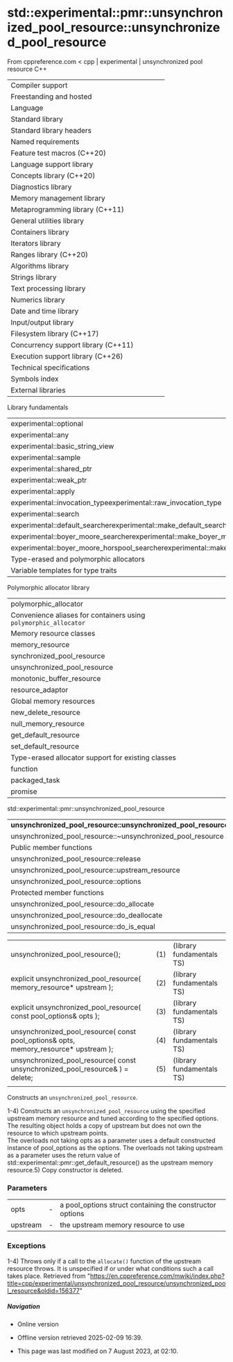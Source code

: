 # std::experimental::pmr::unsynchronized_pool_resource::unsynchronized_pool_resource

From cppreference.com
< cpp‎ | experimental‎ | unsynchronized pool resource
C++

|  |  |  |  |  |
| --- | --- | --- | --- | --- |
| Compiler support | | | | |
| Freestanding and hosted | | | | |
| Language | | | | |
| Standard library | | | | |
| Standard library headers | | | | |
| Named requirements | | | | |
| Feature test macros (C++20) | | | | |
| Language support library | | | | |
| Concepts library (C++20) | | | | |
| Diagnostics library | | | | |
| Memory management library | | | | |
| Metaprogramming library (C++11) | | | | |
| General utilities library | | | | |
| Containers library | | | | |
| Iterators library | | | | |
| Ranges library (C++20) | | | | |
| Algorithms library | | | | |
| Strings library | | | | |
| Text processing library | | | | |
| Numerics library | | | | |
| Date and time library | | | | |
| Input/output library | | | | |
| Filesystem library (C++17) | | | | |
| Concurrency support library (C++11) | | | | |
| Execution support library (C++26) | | | | |
| Technical specifications | | | | |
| Symbols index | | | | |
| External libraries | | | | |

Library fundamentals

|  |  |  |  |  |
| --- | --- | --- | --- | --- |
| experimental::optional | | | | |
| experimental::any | | | | |
| experimental::basic_string_view | | | | |
| experimental::sample | | | | |
| experimental::shared_ptr | | | | |
| experimental::weak_ptr | | | | |
| experimental::apply | | | | |
| experimental::invocation_typeexperimental::raw_invocation_type | | | | |
| experimental::search | | | | |
| experimental::default_searcherexperimental::make_default_searcher | | | | |
| experimental::boyer_moore_searcherexperimental::make_boyer_moore_searcher | | | | |
| experimental::boyer_moore_horspool_searcherexperimental::make_boyer_moore_horspool_searcher | | | | |
| Type-erased and polymorphic allocators | | | | |
| Variable templates for type traits | | | | |

Polymorphic allocator library

|  |  |  |  |  |
| --- | --- | --- | --- | --- |
| polymorphic_allocator | | | | |
| Convenience aliases for containers using `polymorphic_allocator` | | | | |
| Memory resource classes | | | | |
| memory_resource | | | | |
| synchronized_pool_resource | | | | |
| unsynchronized_pool_resource | | | | |
| monotonic_buffer_resource | | | | |
| resource_adaptor | | | | |
| Global memory resources | | | | |
| new_delete_resource | | | | |
| null_memory_resource | | | | |
| get_default_resource | | | | |
| set_default_resource | | | | |
| Type-erased allocator support for existing classes | | | | |
| function | | | | |
| packaged_task | | | | |
| promise | | | | |

std::experimental::pmr::unsynchronized_pool_resource

|  |  |  |  |  |
| --- | --- | --- | --- | --- |
| ****unsynchronized_pool_resource::unsynchronized_pool_resource**** | | | | |
| unsynchronized_pool_resource::~unsynchronized_pool_resource | | | | |
| Public member functions | | | | |
| unsynchronized_pool_resource::release | | | | |
| unsynchronized_pool_resource::upstream_resource | | | | |
| unsynchronized_pool_resource::options | | | | |
| Protected member functions | | | | |
| unsynchronized_pool_resource::do_allocate | | | | |
| unsynchronized_pool_resource::do_deallocate | | | | |
| unsynchronized_pool_resource::do_is_equal | | | | |

|  |  |  |
| --- | --- | --- |
| unsynchronized_pool_resource(); | (1) | (library fundamentals TS) |
| explicit unsynchronized_pool_resource( memory_resource\* upstream ); | (2) | (library fundamentals TS) |
| explicit unsynchronized_pool_resource( const pool_options& opts ); | (3) | (library fundamentals TS) |
| unsynchronized_pool_resource( const pool_options& opts,                                memory_resource\* upstream ); | (4) | (library fundamentals TS) |
| unsynchronized_pool_resource( const unsynchronized_pool_resource& ) = delete; | (5) | (library fundamentals TS) |
|  |  |  |

Constructs an `unsynchronized_pool_resource`.

1-4) Constructs an `unsynchronized_pool_resource` using the specified upstream memory resource and tuned according to the specified options. The resulting object holds a copy of upstream but does not own the resource to which upstream points.  
The overloads not taking opts as a parameter uses a default constructed instance of pool_options as the options. The overloads not taking upstream as a parameter uses the return value of std::experimental::pmr::get_default_resource() as the upstream memory resource.5) Copy constructor is deleted.

### Parameters

|  |  |  |
| --- | --- | --- |
| opts | - | a pool_options struct containing the constructor options |
| upstream | - | the upstream memory resource to use |

### Exceptions

1-4) Throws only if a call to the `allocate()` function of the upstream resource throws. It is unspecified if or under what conditions such a call takes place.
Retrieved from "<https://en.cppreference.com/mwiki/index.php?title=cpp/experimental/unsynchronized_pool_resource/unsynchronized_pool_resource&oldid=156377>"

##### Navigation

- Online version
- Offline version retrieved 2025-02-09 16:39.

- This page was last modified on 7 August 2023, at 02:10.